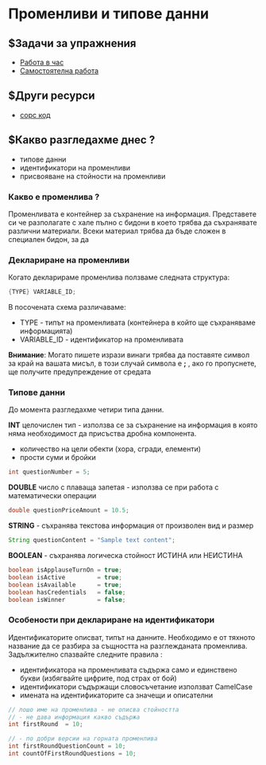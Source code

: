 # Променливи и типове данни

## $Задачи за упражнения
- [Работа в час](https://github.com/mihail-petrov/netit-webdev-java/tree/master/2022-2023/%40semester_1/week-02-1/cw)
- [Самостоятелна работа](https://github.com/mihail-petrov/netit-webdev-java/tree/master/2022-2023/%40semester_1/week-02-1/hw)

## $Други ресурси
- [сорс код](https://github.com/mihail-petrov/netit-webdev-java/tree/master/2022-2023/%40semester_1/week-02-1/cw)

## $Какво разгледахме днес ?
- типове данни
- идентификатори на променливи
- присвояване на стойности на променливи

### Какво е променлива ?
Променливата е контейнер за съхранение на информация. Представете си че разполагате с хале пълно с бидони в което трябва да съхранявате различни материали. Всеки материал трябва да бъде сложен в специален бидон, за да 

### Деклариране на променливи

Когато декларираме променлива ползваме следната структура:

```java
{TYPE} VARIABLE_ID;
```

В посочената схема различаваме:
- TYPE - типът на променливата (контейнера в който ще съхраняваме информацията)
- VARIABLE_ID - идентификатор на променливата

**Внимание**: Могато пишете изрази винаги трябва да поставяте символ за край на вашата мисъл, в този случай символа е **;** , ако го пропуснете, ще получите предупреждение от средата 

### Типове данни
До момента разгледахме четири типа данни.

**INT** целочислен тип - използва се за съхранение на информация в която няма необходимост да присъства дробна компонента.
- количество на цели обекти (хора, сгради, елементи)
- прости суми и бройки

```java
int questionNumber = 5;
```

**DOUBLE** число с плаваща запетая - използва се при работа с математически операции
```java
double questionPriceAmount = 10.5;
```

**STRING** - съхранява текстова информация от произволен вид и размер
```java
String questionContent = "Sample text content";
```
**BOOLEAN** - съхранява логическа стойност ИСТИНА или НЕИСТИНА
```java
boolean isApplauseTurnOn = true;
boolean isActive         = true;
boolean isAvailable      = true;
boolean hasCredentials   = false;
boolean isWinner         = false;
```

### Особености при деклариране на идентификатори
Идентификаторите описват, типът на данните. Необходимо е от тяхното название да се разбира за същността на разглежданата променлива. Задължително спазвайте следните правила :
- идентификатора на променливата съдържа само и единствено букви (избягвайте цифрите, под страх от бой)
- идентификатори съдържащи словосъчетание използват CamelCase
- имената на идентификаторите са значещи и описателни

```java
// лошо име на променлива - не описва стойността
// - не дава информация какво съдържа
int firstRound  = 10;

// - по добри версии на горната променлива
int firstRoundQuestionCount = 10;
int countOfFirstRoundQuestions = 10;
```